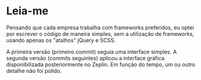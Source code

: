 # Leia-me

Pensando que cada empresa trabalha com frameworks preferidos, eu optei por escrever o código de maneira simples, sem a utilização de frameworks, usando apenas os "atalhos" jQuery e SCSS.

A primeira versão (primeiro commit) seguia uma interface simples. A segunda versão (commits seguintes) aplicou a interface gráfica disponibilizada posteriormente no Zeplin. Em função do tempo, um ou outro detalhe não foi polido.